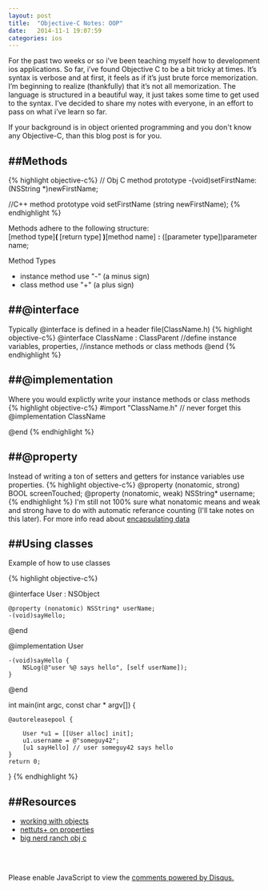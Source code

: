 ```yaml
---
layout: post
title:  "Objective-C Notes: OOP"
date:   2014-11-1 19:07:59
categories: ios
---
```


For the past two weeks or so i’ve been teaching myself how to development ios applications. So far, i’ve found Objective C to be a bit tricky at times. It’s syntax is verbose and at first, it feels as if it’s just brute force memorization. I’m beginning to realize (thankfully) that it’s not all memorization. The language is structured in a beautiful way, it just takes some time to get used to the syntax. I’ve decided to share my notes with everyone, in an effort to pass on what i’ve learn so far.

If your background is in object oriented programming and you don't know any Objective-C, than this blog post is for you.


##Methods
----------
{% highlight objective-c%}
// Obj C method prototype
-(void)setFirstName:(NSString *)newFirstName;

//C++ method prototype
void setFirstName (string newFirstName);
{% endhighlight %}

Methods adhere to the following structure:
<br>\[method type]<b>( </b>[return type]<b> )</b>[method name] <b>:</b> ([parameter type])parameter name;

Method Types

- instance method use "-" (a minus sign)
- class method use "+" (a plus sign)

##@interface
----------
Typically @interface is defined in a header file(ClassName.h)
{% highlight objective-c%}
@interface ClassName : ClassParent
//define instance variables, properties, 
//instance methods or class methods 
@end
{% endhighlight %}


##@implementation
----------
Where you would explictly write your instance methods or class methods
{% highlight objective-c%}
#import "ClassName.h" // never forget this
@implementation ClassName

@end
{% endhighlight %}

##@property
----------
Instead of writing a ton of setters and getters for instance variables use properties.
{% highlight objective-c%}
@property (nonatomic, strong) BOOL screenTouched;
@property (nonatomic, weak) NSString* username;
{% endhighlight %}
I'm still not 100% sure what nonatomic means and weak and strong have to do with automatic referance counting (I'll take notes on this later). For more info read about [encapsulating data](https://developer.apple.com/library/mac/documentation/cocoa/conceptual/ProgrammingWithObjectiveC/EncapsulatingData/EncapsulatingData.html)

##Using classes
----------

Example of how to use classes

{% highlight objective-c%}

@interface User : NSObject

	@property (nonatomic) NSString* userName;
	-(void)sayHello;

@end

@implementation User

	-(void)sayHello {
	    NSLog(@"user %@ says hello", [self userName]);
	}

@end

int main(int argc, const char * argv[])
{

    @autoreleasepool {
        
        User *u1 = [[User alloc] init];
        u1.username = @"someguy42";
        [u1 sayHello] // user someguy42 says hello
    }
    return 0;
}
{% endhighlight %}

##Resources
----------

- [working with objects](https://developer.apple.com/library/ios/documentation/Cocoa/Conceptual/ProgrammingWithObjectiveC/WorkingwithObjects/WorkingwithObjects.html)
- [nettuts+ on properties](http://code.tutsplus.com/tutorials/objective-c-succinctly-properties--mobile-21994)
- [big nerd ranch obj c](http://www.amazon.com/Objective-C-Programming-Ranch-Guide-Guides/dp/032194206X/ref=sr_1_1?s=books&ie=UTF8&qid=1414880822&sr=1-1&keywords=objective+c)

<br><br>

 <div id="disqus_thread"></div>

  <script type="text/javascript">
    /* * * CONFIGURATION VARIABLES: EDIT BEFORE PASTING INTO YOUR WEBPAGE * * */
    var disqus_shortname = 'paulserraino'; // required: replace example with your forum shortname

    /* * * DON'T EDIT BELOW THIS LINE * * */
    (function() {
        var dsq = document.createElement('script'); dsq.type = 'text/javascript'; dsq.async = true;
        dsq.src = '//' + disqus_shortname + '.disqus.com/embed.js';
        (document.getElementsByTagName('head')[0] || document.getElementsByTagName('body')[0]).appendChild(dsq);
    })();
 </script>
<noscript>Please enable JavaScript to view the <a href="http://disqus.com/?ref_noscript">comments powered by Disqus.</a></noscript>
